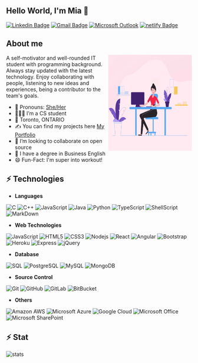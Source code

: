 ## Hello World, I'm Mia 👋

[![Linkedin Badge](https://img.shields.io/badge/LinkedIn-0077B5?style=for-the-badge&logo=linkedin&logoColor=white&link=https://www.linkedin.com//in/miale/)](https://www.linkedin.com/in/miale/)
[![Gmail Badge](https://img.shields.io/badge/Gmail-D14836?style=for-the-badge&logo=gmail&logoColor=white&link=mailto:miale6407@gmail.com)](mailto:miale6407@gmail.com)
[![Microsoft Outlook](https://img.shields.io/badge/Microsoft_Outlook-0078D4?style=for-the-badge&logo=microsoft-outlook&logoColor=white&link=mailto:tknle1@myseneca.ca)](mailto:tknle1@myseneca.ca)
[![netlify Badge](https://img.shields.io/badge/Portfolio-00C7B7?style=for-the-badge&logo=Netlify&logoColor=white&link=http://miale.netlify.com/)](http://miale.netlify.com/)



## About me
<img align="right" alt="GIF" src="https://github.com/tknle/tknle/blob/main/coder.gif?raw=true" width="45%" height="260" />

A self-motivator and well-rounded IT student with programming background. Always stay updated with the latest technology. Enjoy collaborating with people, listening to new ideas and experiences, being a contributor to the team's goals.

- 👧 Pronouns: [She/Her](https://www.mypronouns.org/she-her)
- 👨🏽‍💻 I’m a CS student
- 📍 Toronto, ONTARIO
- ✍ You can find my projects here [My Portfolio](http://miale.netlify.com/)
- 👯 I’m looking to collaborate on open source
- 🌱 I have a degree in Business English
- 😄 Fun-Fact: I'm super into workout!

## ⚡ Technologies

* __Languages__

![C](https://img.shields.io/badge/C-00599C?style=for-the-badge&logo=c&logoColor=white)
![C++](https://img.shields.io/badge/C%2B%2B-00599C?style=for-the-badge&logo=c%2B%2B&logoColor=white)
![JavaScript](	https://img.shields.io/badge/JavaScript-F7DF1E?style=for-the-badge&logo=javascript&logoColor=black)
![Java](https://img.shields.io/badge/Java-ED8B00?style=for-the-badge&logo=java&logoColor=white)
![Python](https://img.shields.io/badge/Python-14354C?style=for-the-badge&logo=python&logoColor=white)
![TypeScript](https://img.shields.io/badge/TypeScript-007ACC?style=for-the-badge&logo=typescript&logoColor=white)
![ShellScript](https://img.shields.io/badge/Shell_Script-239120?style=for-the-badge&logo=gnu-bash&logoColor=white)
![MarkDown](https://img.shields.io/badge/Markdown-000000?style=for-the-badge&logo=markdown&logoColor=white)

* __Web Technologies__

![JavaScript](https://img.shields.io/badge/JavaScript-F7DF1E?style=for-the-badge&logo=javascript&logoColor=black)
![HTML5](https://img.shields.io/badge/HTML5-E34F26?style=for-the-badge&logo=html5&logoColor=white)
![CSS3](https://img.shields.io/badge/CSS3-1572B6?style=for-the-badge&logo=css3&logoColor=white)
![Nodejs](https://img.shields.io/badge/Node.js-43853D?style=for-the-badge&logo=node.js&logoColor=white)
![React](https://img.shields.io/badge/React-20232A?style=for-the-badge&logo=react&logoColor=61DAFB)
![Angular](https://img.shields.io/badge/Angular-DD0031?style=for-the-badge&logo=angular&logoColor=white)
![Bootstrap](https://img.shields.io/badge/Bootstrap-563D7C?style=for-the-badge&logo=bootstrap&logoColor=white)
![Heroku](https://img.shields.io/badge/Heroku-430098?style=for-the-badge&logo=heroku&logoColor=white)
![Express](https://img.shields.io/badge/Express.js-404D59?style=for-the-badge)
![jQuery](https://img.shields.io/badge/jQuery-0769AD?style=for-the-badge&logo=jquery&logoColor=white)

* __Database__

![SQL](https://img.shields.io/badge/Oracle-FB0000?style=for-the-badge&logo=Oracle&logoColor=white)
![PostgreSQL](	https://img.shields.io/badge/PostgreSQL-316192?style=for-the-badge&logo=postgresql&logoColor=white)
![MySQL](https://img.shields.io/badge/MySQL-00000F?style=for-the-badge&logo=mysql&logoColor=white)
![MongoDB](https://img.shields.io/badge/MongoDB-00000F?style=for-the-badge&logo=mongodb&logoColor=239120)

* __Source Control__

![Git](https://img.shields.io/badge/Git-F05032?style=for-the-badge&logo=Git&logoColor=white)
![GitHub](https://img.shields.io/badge/GitHub-100000?style=for-the-badge&logo=github&logoColor=white)
![GitLab](https://img.shields.io/badge/GitLab-330F63?style=for-the-badge&logo=gitlab&logoColor=white)
![BitBucket](https://img.shields.io/badge/Bitbucket-330F63?style=for-the-badge&logo=bitbucket&logoColor=white)

* __Others__

![Amazon AWS](https://img.shields.io/badge/Amazon_AWS-232F3E?style=for-the-badge&logo=amazon-aws&logoColor=white)
![Microsoft Azure](https://img.shields.io/badge/Microsoft_Azure-0089D6?style=for-the-badge&logo=microsoft-azure&logoColor=white)
![Google Cloud](https://img.shields.io/badge/Google_Cloud-4285F4?style=for-the-badge&logo=google-cloud&logoColor=white)
![Microsoft Office](https://img.shields.io/badge/Microsoft_Office-D83B01?style=for-the-badge&logo=microsoft-office&logoColor=white)
![Microsoft SharePoint](https://img.shields.io/badge/Microsoft_SharePoint-0078D4?style=for-the-badge&logo=microsoft-sharepoint&logoColor=white)


## ⚡ Stat

![stats](https://github-readme-stats.char-al.vercel.app/api?username=tknle&show_icons=true&count_private=true&theme=cobalt)


